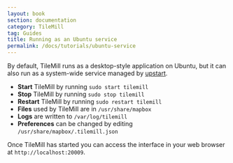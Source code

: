 ```yaml
---
layout: book
section: documentation
category: TileMill
tag: Guides
title: Running as an Ubuntu service
permalink: /docs/tutorials/ubuntu-service
---
```

By default, TileMill runs as a desktop-style application on Ubuntu, but it can also run as a system-wide service managed by [upstart](http://upstart.ubuntu.com/).

- **Start** TileMill by running `sudo start tilemill`
- **Stop** TileMill by running `sudo stop tilemill`
- **Restart** TileMill by running `sudo restart tilemill`
- **Files** used by TileMill are in `/usr/share/mapbox`
- **Logs** are written to `/var/log/tilemill`
- **Preferences** can be changed by editing `/usr/share/mapbox/.tilemill.json`

Once TileMill has started you can access the interface in your web browser at `http://localhost:20009`.

